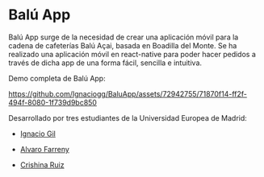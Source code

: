 # Balú App

Balú App surge de la necesidad de crear una aplicación móvil para la cadena de cafeterías Balú Açai, basada en Boadilla del Monte. Se ha realizado una aplicación
móvil en react-native para poder hacer pedidos a través de dicha app de una forma fácil, sencilla e intuitiva.

Demo completa de Balú App:


https://github.com/Ignaciogg/BaluApp/assets/72942755/71870f14-ff2f-494f-8080-1f739d9bc850



Desarrollado por tres estudiantes de la Universidad Europea de Madrid:

- [Ignacio Gil](https://github.com/Ignaciogg)

- [Alvaro Farreny](https://github.com/AlvaroFarreny)

- [Crishina Ruiz](https://github.com/crisdmt)
